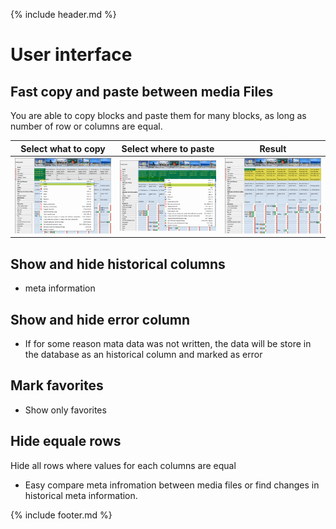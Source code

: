 {% include header.md %}

# User interface


## Fast copy and paste between media Files
You are able to copy blocks and paste them for many blocks, as long as number of row or columns are equal.

Select what to copy | Select where to paste | Result
--|--|--
![Copy](userinterface-copy.png) | ![Paste](userinterface-paste.png) | ![Result](userinterface-copy_and_pasted.png)

## Show and hide historical columns

  - meta information

## Show and hide error column

- If for some reason mata data was not written, the data will be store in the database as an historical column and marked as error

## Mark favorites

- Show only favorites


## Hide equale rows
Hide all rows where values for each columns are equal
- Easy compare meta infromation between media files or find changes in historical meta information.

{% include footer.md %}
